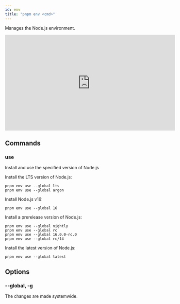 ```yaml
---
id: env
title: "pnpm env <cmd>"
---
```


Manages the Node.js environment.

<iframe width="560" height="315" src="https://www.youtube-nocookie.com/embed/84-MzN_0Cng" title="The pnpm patch command demo" frameborder="0" allow="accelerometer; autoplay; clipboard-write; encrypted-media; gyroscope; picture-in-picture" allowfullscreen></iframe>

## Commands

### use

Install and use the specified version of Node.js

Install the LTS version of Node.js:

```
pnpm env use --global lts
pnpm env use --global argon
```

Install Node.js v16:

```
pnpm env use --global 16
```

Install a prerelease version of Node.js:

```
pnpm env use --global nightly
pnpm env use --global rc
pnpm env use --global 16.0.0-rc.0
pnpm env use --global rc/14
```

Install the latest version of Node.js:

```
pnpm env use --global latest
```

## Options

### --global, -g

The changes are made systemwide.

